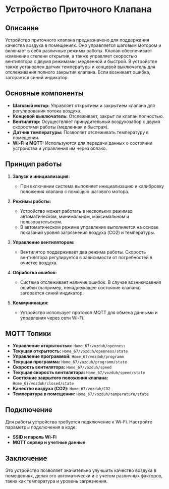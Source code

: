 # Устройство Приточного Клапана

## Описание

Устройство приточного клапана предназначено для поддержания качества воздуха в помещениях. Оно управляется шаговым мотором и включает в себя различные режимы работы. Клапан обеспечивает изменение степени открытия, а также управляет скоростью вентилятора с двумя режимами: медленной и быстрой. В устройстве также установлен датчик температуры и концевой выключатель для отслеживания полного закрытия клапана. Если возникает ошибка, загорается синий индикатор.

## Основные компоненты

- **Шаговый мотор:** Управляет открытием и закрытием клапана для регулирования потока воздуха.
- **Концевой выключатель:** Отслеживает, закрыт ли клапан полностью.
- **Вентилятор:** Осуществляет принудительный воздухозабор с двумя скоростями работы (медленная и быстрая).
- **Датчик температуры:** Позволяет отслеживать температуру в помещении.
- **Wi-Fi и MQTT:** Используются для передачи данных о состоянии устройства и управления им через облако.

## Принцип работы

1. **Запуск и инициализация:**
   - При включении система выполняет инициализацию и калибровку положения клапана с помощью шагового мотора.
   
2. **Режимы работы:**
   - Устройство может работать в нескольких режимах: автоматическом, минимальном, максимальном и пользовательском.
   - В автоматическом режиме управление выполняется на основе показаний уровня загрязнения воздуха (CO2) и температуры.

3. **Управление вентилятором:**
   - Вентилятор поддерживает два режима работы. Скорость вентилятора регулируется в зависимости от потребностей в очистке воздуха.

4. **Обработка ошибок:**
   - Система отслеживает наличие ошибок. В случае возникновения ошибки (например, ненадлежащее состояние клапана) загорается синий индикатор.

5. **Коммуникация:**
   - Устройство использует протокол MQTT для обмена данными и управления через сети Wi-Fi. 

## MQTT Топики

- **Управление открытостью:** `Home_67/vozduh/openness`
- **Текущая открытость:** `Home_67/vozduh/openness/state`
- **Управление программой:** `Home_67/vozduh/programm`
- **Текущая программа:** `Home_67/vozduh/programm/state`
- **Скорость вентилятора:** `Home_67/vozduh/speed`
- **Текущая скорость вентилятора:** `Home_67/vozduh/speed/state`
- **Состояние закрытого положения клапана:** `Home_67/vozduh/closed/state`
- **Качество воздуха (CO2):** `Home_67/vozduh/CO2`
- **Температура в помещении:** `Home_67/vozduh/temperature/state`

## Подключение

Для работы устройства требуется подключение к Wi-Fi. Настройте параметры подключения в коде:

- **SSID и пароль Wi-Fi**
- **MQTT сервер и учетные данные**

## Заключение

Это устройство позволяет значительно улучшить качество воздуха в помещениях, делая это автоматически и с учетом различных факторов, таких как температура и уровень загрязнения.
